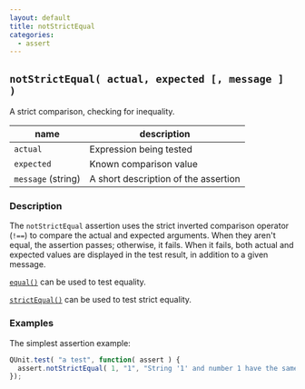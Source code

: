 ```yaml
---
layout: default
title: notStrictEqual
categories:
  - assert
---
```


## `notStrictEqual( actual, expected [, message ] )`

A strict comparison, checking for inequality.

| name               | description                          |
|--------------------|--------------------------------------|
| `actual`           | Expression being tested              |
| `expected`         | Known comparison value               |
| `message` (string) | A short description of the assertion |

### Description

The `notStrictEqual` assertion uses the strict inverted comparison operator (`!==`) to compare the actual and expected arguments. When they aren't equal, the assertion passes; otherwise, it fails. When it fails, both actual and expected values are displayed in the test result, in addition to a given message.

<a href="/equal/">`equal()`</a> can be used to test equality.

<a href="/strictEqual/">`strictEqual()`</a> can be used to test strict equality.

### Examples

The simplest assertion example:

```js
QUnit.test( "a test", function( assert ) {
  assert.notStrictEqual( 1, "1", "String '1' and number 1 have the same value but not the same type" );
});
```
